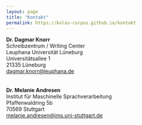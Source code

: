 ```yaml
---
layout: page
title: "Kontakt"
permalink: https://kolas-corpus.github.io/kontakt
---
```


**Dr. Dagmar Knorr** <br/>
Schreibzentrum / Writing Center <br/>
Leuphana Universität Lüneburg <br/>
Universitätsallee 1 <br/>
21335 Lüneburg <br/>
dagmar.knorr@leuphana.de <br/>
 <br/>
 <br/>
**Dr. Melanie Andresen** <br/>
Institut für Maschinelle Sprachverarbeitung <br/>
Pfaffenwaldring 5b  <br/>
70569 Stuttgart  <br/>
melanie.andresen@ims.uni-stuttgart.de
